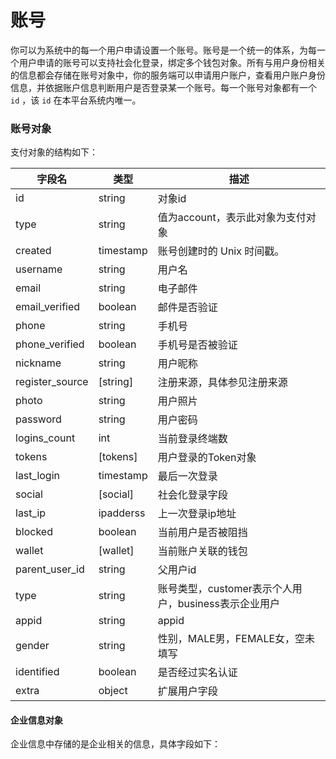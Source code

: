 # 账号

你可以为系统中的每一个用户申请设置一个账号。账号是一个统一的体系，为每一个用户申请的账号可以支持社会化登录，绑定多个钱包对象。所有与用户身份相关的信息都会存储在账号对象中，你的服务端可以申请用户账户，查看用户账户身份信息，并依据账户信息判断用户是否登录某一个账号。每一个账号对象都有一个 `id` ，该 `id` 在本平台系统内唯一。

### 账号对象

支付对象的结构如下：

| 字段名          | 类型      | 描述                                                 |
| --------------- | --------- | ---------------------------------------------------- |
| id              | string    | 对象id                                               |
| type            | string    | 值为account，表示此对象为支付对象                    |
| created         | timestamp | 账号创建时的 Unix 时间戳。                           |
| username        | string    | 用户名                                               |
| email           | string    | 电子邮件                                             |
| email_verified  | boolean   | 邮件是否验证                                         |
| phone           | string    | 手机号                                               |
| phone_verified  | boolean   | 手机号是否被验证                                     |
| nickname        | string    | 用户昵称                                             |
| register_source | [string]  | 注册来源，具体参见注册来源                           |
| photo           | string    | 用户照片                                             |
| password        | string    | 用户密码                                             |
| logins_count    | int       | 当前登录终端数                                       |
| tokens          | [tokens]  | 用户登录的Token对象                                  |
| last_login      | timestamp | 最后一次登录                                         |
| social          | [social]  | 社会化登录字段                                       |
| last_ip         | ipadderss | 上一次登录ip地址                                     |
| blocked         | boolean   | 当前用户是否被阻挡                                   |
| wallet          | [wallet]  | 当前账户关联的钱包                                   |
| parent_user_id  | string    | 父用户id                                             |
| type            | string    | 账号类型，customer表示个人用户，business表示企业用户 |
| appid           | string    | appid                                                |
| gender          | string    | 性别，MALE男，FEMALE女，空未填写                     |
| identified      | boolean   | 是否经过实名认证                                     |
| extra           | object    | 扩展用户字段                                         |

#### 企业信息对象

企业信息中存储的是企业相关的信息，具体字段如下：

